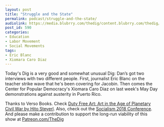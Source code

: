 ```yaml
---
layout: post
title: "Struggle and the State"
permalink: podcast/struggle-and-the-state/
audiolink: https://media.blubrry.com/thedig/content.blubrry.com/thedig/The_Dig_-_EP_110_-_Blanc-Diaz.mp3
post_id: 590
categories: 
- Education
- Labor Movement
- Social Movements
tags: 
- Eric Blanc
- Xiomara Caro Diaz
---
```


Today's Dig is a very good and somewhat unusual Dig: Dan’s got two interviews with two different people. First, journalist Eric Blanc on the teacher strike wave that he's been covering for Jacobin. Then comes the Center for Popular Democracy's Xiomara Caro Diaz on last week's May Day demonstrations against austerity in Puerto Rico.


Thanks to Verso Books. Check [Duty Free Art: Art in the Age of Planetary Civil War by Hito Steyerl](versobooks.com/books/2553-duty-free-art). Also, check out the [Socialism 2018 Conference](SocialismConference.org/). And please make a contribution to support the long-run viability of this show at [Patreon.com/TheDig](Patreon.com/TheDig)